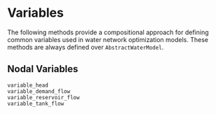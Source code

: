# Variables
The following methods provide a compositional approach for defining common variables used in water network optimization models.
These methods are always defined over `AbstractWaterModel`.

## Nodal Variables
```@docs
variable_head
variable_demand_flow
variable_reservoir_flow
variable_tank_flow
```